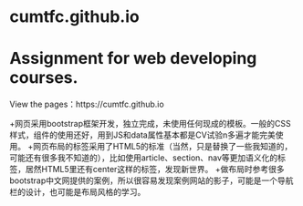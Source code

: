 # cumtfc.github.io
<h1>Assignment for web developing courses.</h1>
<p>View the pages：https://cumtfc.github.io</p>

+网页采用bootstrap框架开发，独立完成，未使用任何现成的模板。一般的CSS样式，组件的使用还好，用到JS和data属性基本都是CV试验n多遍才能完美使用。
+网页布局的标签采用了HTML5的标准（当然，只是替换了一些我知道的，可能还有很多我不知道的），比如使用article、section、nav等更加语义化的标签，居然HTML5里还有center这样的标签，发现新世界。
+做布局时参考很多bootstrap中文网提供的案例，所以很容易发现案例网站的影子，可能是一个导航栏的设计，也可能是布局风格的学习。
